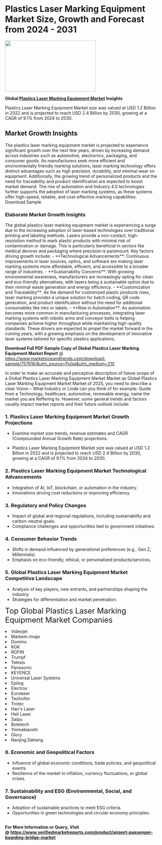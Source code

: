 <H1>Plastics Laser Marking Equipment Market Size, Growth and Forecast from 2024 - 2031</H1><img class="aligncenter size-medium wp-image-584254" src="https://thirdeyenews.in/wp-content/uploads/2024/09/Global-Market-Research-300x168.jpeg" alt="" width="300" height="168" /><p><strong>Global&nbsp;<a href="https://www.marketsizeandtrends.com/download-sample/757616/&amp;utm_source=Pulse&amp;utm_medium=210">Plastics Laser Marking Equipment Market</a> Insights</strong></p><p>Plastics Laser Marking Equipment Market size was valued at USD 1.2 Billion in 2022 and is projected to reach USD 2.4 Billion by 2030, growing at a CAGR of 9.1% from 2024 to 2030.</p><p><h2>Market Growth Insights</h2> The plastics laser marking equipment market is projected to experience significant growth over the next few years, driven by increasing demand across industries such as automotive, electronics, packaging, and consumer goods. As manufacturers seek more efficient and environmentally friendly marking solutions, laser marking technology offers distinct advantages such as high precision, durability, and minimal wear on equipment. Additionally, the growing trend of personalized products and the need for traceability and product identification are expected to boost market demand. The rise of automation and Industry 4.0 technologies further supports the adoption of laser marking systems, as these systems offer high-speed, reliable, and cost-effective marking capabilities. Download Sample <h3>Elaborate Market Growth Insights</h3> The global plastics laser marking equipment market is experiencing a surge due to the increasing adoption of laser-based technologies over traditional printing and labeling methods. Lasers provide a non-contact, high-resolution method to mark plastic products with minimal risk of contamination or damage. This is particularly beneficial in sectors like medical devices and packaging where precision is paramount. Key factors driving growth include: - **Technological Advancements**: Continuous improvements in laser sources, optics, and software are making laser marking systems more affordable, efficient, and accessible to a broader range of industries. - **Sustainability Concerns**: With growing environmental awareness, manufacturers are increasingly opting for clean and eco-friendly alternatives, with lasers being a sustainable option due to their minimal waste generation and energy efficiency. - **Customization and Traceability**: As the demand for customized plastic products rises, laser marking provides a unique solution for batch coding, QR code generation, and product identification without the need for additional consumables like inks or labels. - **Rise in Automation**: As automation becomes more common in manufacturing processes, integrating laser marking systems with robotic arms and conveyor belts is helping companies achieve higher throughput while maintaining high-quality standards. These drivers are expected to propel the market forward in the coming years, with a growing emphasis on the development of innovative laser systems tailored for specific plastics applications. </p><p><span class=""><strong>Download Full PDF Sample Copy of Global Plastics Laser Marking Equipment Market Report</strong> @ <a href="https://www.marketsizeandtrends.com/download-sample/757616/&amp;utm_source=Pulse&amp;utm_medium=210" target="_blank">https://www.marketsizeandtrends.com/download-sample/757616/&amp;utm_source=Pulse&amp;utm_medium=210</a></span></p><p>In order to make an accurate and perceptive description of future scope of a Global&nbsp;Plastics Laser Marking Equipment Market Market as Global&nbsp;Plastics Laser Marking Equipment Market Market of 2025, you need to describe a clear Vision &ndash; What Industry or Linda can you think of for example: Quote from a Technology, healthcare, automotive, renewable energy, name the market you are Reffering to. However, some general trends and factors usually impact market reports and their future outlook include:</p><h3>1.&nbsp;<strong>Plastics Laser Marking Equipment Market Growth Projections</strong></h3><ul><li>Examine market size trends, revenue estimates and CAGR (Compounded Annual Growth Rate) projections.</li><li><p>Plastics Laser Marking Equipment Market size was valued at USD 1.2 Billion in 2022 and is projected to reach USD 2.4 Billion by 2030, growing at a CAGR of 9.1% from 2024 to 2030.</p></li></ul><h3>2.&nbsp;<strong>Plastics Laser Marking Equipment Market Technological Advancements</strong></h3><ul><li>Integration of AI, IoT, blockchain, or automation in the industry.</li><li>Innovations driving cost reductions or improving efficiency.</li></ul><h3>3.&nbsp;<strong>Regulatory and Policy Changes</strong></h3><ul><li>Impact of global and regional regulations, including sustainability and carbon-neutral goals.</li><li>Compliance challenges and opportunities tied to government initiatives.</li></ul><h3>4.&nbsp;<strong>Consumer Behavior Trends</strong></h3><ul><li>Shifts in demand influenced by generational preferences (e.g., Gen Z, Millennials).</li><li>Emphasis on eco-friendly, ethical, or personalized products/services.</li></ul><h3>5.&nbsp;<strong>Global Plastics Laser Marking Equipment Market Competitive Landscape</strong></h3><ul><li>Analysis of key players, new entrants, and partnerships shaping the industry.</li><li>Strategies for differentiation and market penetration.</li></ul><p data-pm-slice="1 1 []"><span style="color: inherit; font-family: inherit; font-size: 25px;">Top Global Plastics Laser Marking Equipment Market Companies</span></p><div class="" data-test-id=""><p><li>Videojet</li><li> Markem-imaje</li><li> Domino</li><li> KGK</li><li> ROFIN</li><li> Trumpf</li><li> Telesis</li><li> Panasonic</li><li> KEYENCE</li><li> Universal Laser Systems</li><li> Epilog</li><li> Electrox</li><li> Eurolaser</li><li> Technifor</li><li> Trotec</li><li> Han's Laser</li><li> Heli Laser</li><li> Saipu</li><li> Botetech</li><li> Yinmabiaoshi</li><li> Glory</li><li> Nanjing Daheng</li></p></div><h3>6.&nbsp;<strong>Economic and Geopolitical Factors</strong></h3><ul><li>Influence of global economic conditions, trade policies, and geopolitical events.</li><li>Resilience of the market to inflation, currency fluctuations, or global crises.</li></ul><h3>7.&nbsp;<strong>Sustainability and ESG (Environmental, Social, and Governance)</strong></h3><ul><li>Adoption of sustainable practices to meet ESG criteria.</li><li>Opportunities in green technologies and circular economy principles.</li></ul><h2><strong style="font-size: 14px;">For More Information or Query, Visit @&nbsp;</strong><a style="background-color: #ffffff; font-size: 14px;" href="https://www.marketsizeandtrends.com/report/plastics-laser-marking-equipment-market/" target="_blank">https://www.verifiedmarketreports.com/product/airport-passenger-boarding-bridge-market</a></h2>
